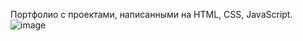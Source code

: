 Портфолио с проектами, написанными на HTML, CSS, JavaScript.
![image](https://github.com/dmitriev-vo/portfolio-html-css-js/assets/129611716/75ff852a-0f5e-4415-aaad-977c93e0b165)

